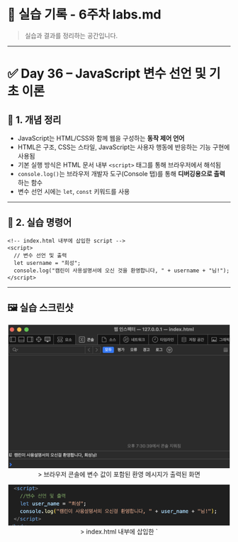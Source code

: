 # 🧪 실습 기록 - 6주차 labs.md

> 실습과 결과를 정리하는 공간입니다.

---

# ✅ Day 36 – JavaScript 변수 선언 및 기초 이론

## 📘 1. 개념 정리

- JavaScript는 HTML/CSS와 함께 웹을 구성하는 **동작 제어 언어**
- HTML은 구조, CSS는 스타일, JavaScript는 사용자 행동에 반응하는 기능 구현에 사용됨
- 기본 실행 방식은 HTML 문서 내부 `<script>` 태그를 통해 브라우저에서 해석됨
- `console.log()`는 브라우저 개발자 도구(Console 탭)를 통해 **디버깅용으로 출력**하는 함수
- 변수 선언 시에는 `let`, `const` 키워드를 사용

---

## 🧪 2. 실습 명령어

```
<!-- index.html 내부에 삽입한 script -->
<script>
  // 변수 선언 및 출력
  let username = "희성";
  console.log("캠린이 사용설명서에 오신 것을 환영합니다, " + username + "님!");
</script>
```

---

## 🖼️ 실습 스크린샷

<p align="center">
  <img src="https://raw.githubusercontent.com/heeary-dev/cloud-journey/main/images/day36-console-output.png" width="500" /><br/>
  > 브라우저 콘솔에 변수 값이 포함된 환영 메시지가 출력된 화면
</p>

<p align="center">
  <img src="https://raw.githubusercontent.com/heeary-dev/cloud-journey/main/images/day36-script-snippet.png" width="500" /><br/>
  > index.html 내부에 삽입한 `<script>` 태그와 JavaScript 코드 내용
</p>

---

## 🛠️ Troubleshooting & 기록

- 처음엔 `console.log()` 결과가 화면에 안 보여 당황했지만, **F12 → Console 탭**을 통해 확인 가능하다는 점을 학습함
- `<script>` 위치를 `<body>` 안쪽에 잘못 넣으면 HTML 구조에 영향을 줄 수 있어 **본문 끝 직전에 넣는 것이 안전**함
- VSCode로 작성한 HTML 파일을 **브라우저에서 직접 열어야** JavaScript가 실행된다는 점도 중요 포인트

---

## 💭 느낀 점

- JavaScript가 HTML 안에서 **그 자체로 실행되는 언어**라는 점이 처음엔 신기했지만, 직접 실행 결과를 보니 구조가 이해되기 시작함
- `console.log()`는 눈에 보이진 않지만, **개발자에게는 꼭 필요한 실험도구**라는 걸 깨달았고, 디버깅에도 유용하다는 걸 체감함
- 지금은 작은 출력이지만, 이후 사용자 클릭, 입력, 조건 제어까지 확장될 것을 생각하니 기대감이 생김

---

# ✅ Day 37 – JavaScript 변수 선언 심화 및 형변환

## 📘 1. 개념 정리

- JavaScript 코드를 HTML과 분리해 `.js` 파일로 관리하면 유지보수에 유리하고 구조가 깔끔해짐
- `<script src="파일.js">`를 사용해 외부 자바스크립트 파일을 HTML에 연결 가능
- `let`, `const`는 변수 선언 키워드 (`let`: 변경 가능, `const`: 변경 불가)
- 문자열은 `"`, `'`으로 감싸며, `+` 연산자를 통해 연결 가능
- 숫자는 수학 연산 가능, `Number()`, `String()`으로 형변환 가능
- 출력은 전부 `console.log()`로 확인하며, 화면 대신 **개발자 도구 Console 탭**에서 결과 확인

---

## 🧪 2. 실습 명령어

```
<!-- index.html 하단 -->
<script src="script.js"></script>

<!-- script.js -->
let username = "희성";
const siteName = "캠린이 사용설명서";

console.log("안녕하세요, " + username + "님!");
console.log("이곳은 " + siteName + "입니다.");

let tempToday = 24;
let tempTomorrow = 27;
console.log("오늘과 내일 기온 차: " + (tempTomorrow - tempToday) + "도");

let likeCount = "100";
console.log("좋아요 수 (문자열): " + likeCount);
console.log("좋아요 수 (계산 후): " + (Number(likeCount) + 50));

let items = 5;
console.log("가방에 든 물건은 총 " + String(items) + "개입니다.");
```

---

## 🖼️ 실습 스크린샷

<p align="center">
  <img src="https://raw.githubusercontent.com/heeary-dev/cloud-journey/main/images/day37-script-link.png" width="500" /><br/>
  > index.html에 외부 자바스크립트 파일이 `<script src="script.js">`로 연결된 모습
</p>

<p align="center">
  <img src="https://raw.githubusercontent.com/heeary-dev/cloud-journey/main/images/day37-script-code.png" width="500" /><br/>
  > script.js에 작성된 변수 선언, 문자열 연결, 숫자 연산, 형변환 코드
</p>

<p align="center">
  <img src="https://raw.githubusercontent.com/heeary-dev/cloud-journey/main/images/day37-console-output.png" width="500" /><br/>
  > 브라우저 개발자 도구 Console 탭에 출력된 전체 결과
</p>

---

## 🛠️ Troubleshooting & 기록

- `<script>` 태그를 HTML 상단에 배치하면 JS 코드가 DOM보다 먼저 실행되어 오류 발생 → 항상 `<body>` 하단에 삽입하는 것이 안전함
- `"100"`과 같은 문자열 숫자는 연산 시 자동 형변환되지 않으므로 `Number()`로 명시적 변환 처리함
- 문자열 + 숫자 연산 시 괄호 사용 여부에 따라 출력값이 달라짐 → 연산 우선순위 주의 필요
- 외부 `.js` 파일로 코드 분리 후 실행 구조를 명확히 이해하게 되었고, HTML과 JS의 역할이 분리된 상태가 유지보수에 효과적임을 체감함

---

## 💭 느낀 점

- 자바스크립트를 처음으로 외부 파일에 작성해보고 HTML과 연결해보니, **진짜 웹 개발자의 흐름을 시작한 기분**이었다  
- 콘솔에 여러 종류의 데이터를 출력하면서 JS 문법을 실험하고 결과를 눈으로 확인하니, 단순한 이론보다 훨씬 깊게 이해할 수 있었음  
- 변수 선언 방식, 형변환의 필요성, 연산 방식 등 초반에 익숙해져야 할 개념들을 직접 만져보며 감을 잡을 수 있어 의미 있는 시간이었다

---

# ✅ Day 38 – 조건문, 비교/논리 연산자 실습

## 📘 1. 개념 정리

- `if`, `else if`, `else`는 조건에 따라 분기 처리할 때 사용하는 핵심 구조
- 비교 연산자 (`===`, `!==`, `<`, `>=` 등)로 값의 상태를 판별
- 논리 연산자 (`&&`, `||`, `!`)를 조합해 복합 조건을 구성할 수 있음
- 중첩 if문은 하나의 조건 내부에서 또 다른 조건을 확인할 때 사용
- **조건식과 변수명이 의미적으로 일치해야** 코드 해석과 유지보수가 쉬워짐

---

## 🧪 2. 실습 명령어

```
<!-- script.js -->
let temperature = 26;
let isSunny = true;
let hasTent = true;
let isWeekend = true;

// [조건 1] 기온에 따른 메시지
if (temperature >= 30) {
  console.log("폭염 주의! 그늘이 꼭 필요해요.");
} else if (temperature >= 20) {
  console.log("완벽한 캠핑 날씨입니다!");
} else {
  console.log("쌀쌀하니 따뜻한 옷을 챙기세요.");
}

// [조건 2] 날씨와 텐트 보유 여부
if (isSunny && hasTent) {
  console.log("맑은 날씨에 텐트도 있으니 바로 설치 가능!");
} else if (isSunny && !hasTent) {
  console.log("맑지만 텐트가 없으니 준비가 필요해요.");
} else {
  console.log("날씨가 좋지 않으니 실내 대안을 고려하세요.");
}

// [조건 3] 주말 + 텐트 보유 여부
if (isWeekend) {
  if (hasTent) {
    console.log("주말 캠핑 출발 준비 완료!");
  } else {
    console.log("주말이지만 장비가 부족해요. 캠핑 전 준비 먼저!");
  }
} else {
  console.log("평일엔 장비 점검과 계획 세우기에 좋은 날입니다.");
}
```

---

## 🖼️ 실습 스크린샷

<p align="center">
  <img src="https://raw.githubusercontent.com/heeary-dev/cloud-journey/main/images/day38-script-link.png" width="500" /><br/>
  > index.html에 외부 자바스크립트 파일이 `<script src="script.js">`로 연결된 모습
</p>

<p align="center">
  <img src="https://raw.githubusercontent.com/heeary-dev/cloud-journey/main/images/day38-logic-code.png" width="500" /><br/>
  > script.js에 작성된 조건문, 중첩 if, 논리 연산자 포함 실습 코드 전체
</p>

<p align="center">
  <img src="https://raw.githubusercontent.com/heeary-dev/cloud-journey/main/images/day38-console-output.png" width="500" /><br/>
  > 브라우저 Console 탭에 출력된 날씨, 텐트, 주말 상태별 메시지 결과
</p>

---

## 🛠️ Troubleshooting & 기록

- 처음에는 `needsTent`, `!hasTent` 등 **부정형 변수와 조건 조합이 혼동을 유발**해 출력 메시지와 변수의 의미가 어긋남  
→ `hasTent`, `isSunny` 등 긍정형 변수로 구조 변경  
→ 조건식과 출력 메시지가 일치하게 되어 가독성과 논리 흐름이 개선됨
- 중첩 if문 작성 시 중괄호 `{}` 누락 오류 발생 → 자동 들여쓰기 활용하여 구조 점검으로 해결

---

## 💭 느낀 점

- `if`, `else if`, `else` 구조를 활용해 실제 캠핑 조건별로 분기되는 메시지를 구현하면서  
**조건문이 어떻게 상황을 제어하고 웹의 행동을 바꾸는지** 직접 체감할 수 있었다  
- 변수명을 긍정형으로 설계하고 논리 연산자(`&&`, `!`)를 사용할 때 **사람의 언어와 코드 흐름이 일치하도록 만드는 것**이  
개발자에게 매우 중요한 감각이라는 걸 알게 되었다  
- 실습을 통해 **프로그래밍은 “조건에 따라 다르게 말하게 만드는 기술”**이라는 본질을 경험했다


---

# ✅ Day 39 – prompt()를 이용한 사용자 입력 처리와 조건문 분기 로직 실습

## 📘 1. 개념 정리

- `prompt()`는 브라우저에서 사용자로부터 문자열 입력을 받을 수 있는 함수
- 숫자를 입력하더라도 기본적으로 문자열로 처리되므로 숫자 비교를 위해선 `Number()`로 형변환 필요
- 조건문 `if`, `else if`, `else`를 통해 입력값에 따라 다른 메시지를 출력할 수 있음
- 입력 → 변환 → 조건 판단 → 출력 흐름을 통해 사용자와 상호작용하는 기초 로직 구성 가능

---

## 🧪 2. 실습 명령어

```
// 현재 기온 입력받기
let temperature = Number(prompt("현재 기온을 입력하세요 (숫자):"));

if (temperature >= 30) {
  console.log("무더위입니다. 실내 활동을 추천합니다!");
} else if (temperature >= 20) {
  console.log("야외 캠핑하기 좋은 날씨입니다.");
} else {
  console.log("쌀쌀하니 따뜻하게 입고 나가세요.");
}

// 사용자 나이 입력받기
let age = Number(prompt("나이를 입력하세요 (숫자):"));

if (age >= 60) {
  console.log("무리한 야외 활동보단 여유로운 힐링 캠핑이 좋아요.");
} else if (age >= 20) {
  console.log("활동적인 캠핑을 즐기기 좋은 나이입니다!");
} else {
  console.log("보호자와 함께 안전하게 캠핑하세요.");
}

// 닉네임 입력받기
let nickname = prompt("닉네임을 입력하세요:");

if (nickname === "히얼") {
  console.log("안녕하세요, 캠린이 선생님!");
} else {
  console.log(`반가워요, ${nickname}님! 즐거운 캠핑 되세요.`);
}
```

---

---

## 🖼️ 실습 스크린샷

<p align="center">
  <img src="https://raw.githubusercontent.com/heeary-dev/cloud-journey/main/images/day39-prompt-code.png" width="500" /><br/>
  > script.js에 작성된 사용자 입력, 형변환, 조건문 코드 전체
</p>

<p align="center">
  <img src="https://raw.githubusercontent.com/heeary-dev/cloud-journey/main/images/day39-console-output.png" width="500"/><br/>
  > 브라우저 Console 탭에 출력된 사용자 입력 기반 메시지 결과
</p>

---

## 🛠️ Troubleshooting & 기록

- `prompt()`는 항상 문자열로 값을 반환하므로 숫자 조건 비교 시 `Number()`로 감싸야 정확한 결과를 얻을 수 있음  
- 사용자가 입력한 값이 빈 문자열(`""`)일 경우를 고려하지 않으면 콘솔에 잘못된 결과가 출력될 수 있음  
→ 실습에서는 입력값이 반드시 있다고 가정했지만, 추후 유효성 검사 필요  
- 문자열 비교 시 `===`를 사용해야 하며, 대소문자나 공백 차이로 false가 되는 경우가 있었음

---

## 💭 느낀 점

- 사용자 입력을 받아 조건에 따라 다른 메시지를 출력하는 로직을 처음부터 끝까지 구현해보며  
  **웹 상호작용이 어떻게 동작하는지 전체 흐름을 체험할 수 있었다**  
- `prompt()`로 받은 값이 문자열이라는 점이 생각보다 까다롭게 느껴졌고,  
  **형변환(`Number()`)의 중요성**을 직접 실습을 통해 체감함  
- 단순한 조건문보다도 **입력값 → 판단 → 분기 → 출력**의 전체 흐름을 구성하는 경험이 인상 깊었다

---

# ✅ Day 40 – 문자열 조작을 이용한 조건문 실습

## 📘 1. 개념 정리

- `prompt()`는 사용자로부터 문자열을 입력받는 브라우저 내장 함수  
- 문자열은 `.length`로 길이를 확인하고, `.includes()`로 특정 문자열 포함 여부를 확인 가능  
- `.toUpperCase()`를 사용하면 입력값을 대문자로 변환해 강조할 수 있음  
- 조건문과 함께 문자열 메서드를 조합하면 **입력값에 따라 동적으로 반응하는 메시지 출력 로직**을 구현할 수 있음

---

## 🧪 2. 실습 명령어

```
let nickname = prompt("닉네임을 입력하세요:");

if (nickname.length < 2) {
  console.log("닉네임이 너무 짧습니다. 2글자 이상 입력해주세요.");
} else {
  console.log(`환영합니다, ${nickname}님!`);
}

if (nickname.includes("캠")) {
  console.log("당신은 캠핑 마니아시군요!");
} else if (nickname.includes("불")) {
  console.log("불멍 좋아하시나요?");
} else {
  console.log("개성 있는 닉네임이네요!");
}

let shout = `HELLO, ${nickname.toUpperCase()}!`;
console.log(shout);
```

---

## 🖼️ 실습 스크린샷

<p align="center">
  <img src="https://raw.githubusercontent.com/heeary-dev/cloud-journey/main/images/day40-string-logic.png" width="500"/><br/>
  > prompt()로 입력받은 닉네임을 분석하고 조건문으로 메시지를 출력하는 script.js 코드
</p>

<p align="center">
  <img src="https://raw.githubusercontent.com/heeary-dev/cloud-journey/main/images/day40-console-output.png" width="500"/><br/>
  > 닉네임 길이, 포함 단어 여부, 대문자 인삿말 등 조건별로 분기된 출력 결과
</p>

---

## 🛠️ Troubleshooting & 기록

- 입력값의 길이를 체크할 때 `.length`는 공백도 포함하므로, 향후에는 `.trim()`과 함께 쓰는 것도 고려해야 함  
- `.includes()`는 대소문자를 구분하므로 사용 전 `.toLowerCase()` 등으로 통일 처리하는 방식도 추후 유용할 수 있음  
- 템플릿 문자열을 사용할 때 백틱(`)이 아닌 작은따옴표(')를 쓸 경우 문자열 삽입이 작동하지 않음 → 문법 오류 확인

---

## 💭 느낀 점

- 단순히 입력받은 값을 출력하는 것에서 한 단계 더 나아가,  
  **입력된 문자열을 분석하고 조건에 따라 결과를 다르게 출력하는 로직**을 직접 구성할 수 있게 되어  
  자바스크립트가 "동작하는 웹"을 만드는 도구라는 느낌을 더욱 강하게 받았다  
- 문자열을 조건문과 결합하니 상황을 유연하게 제어할 수 있어,  
  사용자 경험을 세밀하게 설계하는 감각이 처음으로 생겼다






